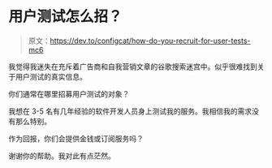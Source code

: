 # 用户测试怎么招？

> 原文：<https://dev.to/configcat/how-do-you-recruit-for-user-tests-mc6>

我觉得我迷失在充斥着广告商和自我营销文章的谷歌搜索迷宫中。似乎很难找到关于用户测试的真实信息。

你们通常在哪里招募用户测试的对象？

我想在 3-5 名有几年经验的软件开发人员身上测试我的服务。我相信我的需求没有那么特别。

作为回报，你们会提供金钱或订阅服务吗？

谢谢你的帮助。我对此有点茫然。